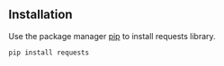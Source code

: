 ## Installation

Use the package manager [pip](https://pip.pypa.io/en/stable/) to install requests library.

```bash
pip install requests
```